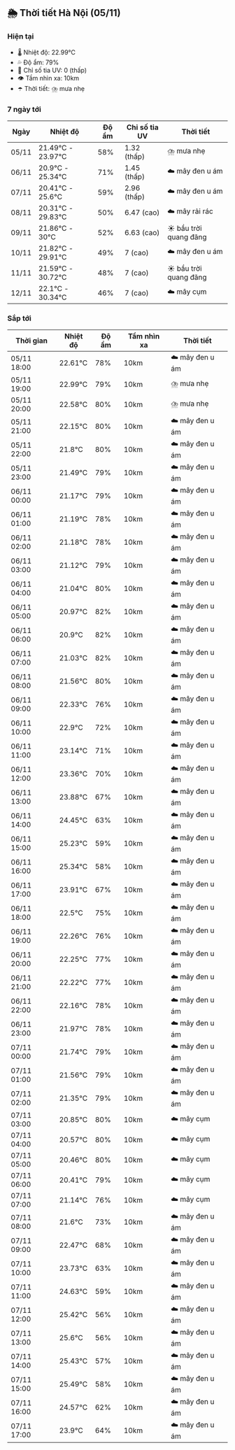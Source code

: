 ## 🌦️ Thời tiết Hà Nội (05/11)

### Hiện tại

- 🌡️ Nhiệt độ: 22.99℃
- 💦 Độ ẩm: 79%
- 🌟 Chỉ số tia UV: 0 (thấp)
- 👁️ Tầm nhìn xa: 10km
- ☂️ Thời tiết: ⛈️ mưa nhẹ

### 7 ngày tới

| Ngày | Nhiệt độ | Độ ẩm | Chỉ số tia UV | Thời tiết |
| --- | --- | --- | --- | --- |
| 05/11 | 21.49℃ - 23.97℃ | 58% | 1.32 (thấp) | ⛈️ mưa nhẹ |
| 06/11 | 20.9℃ - 25.34℃ | 71% | 1.45 (thấp) | ☁️ mây đen u ám |
| 07/11 | 20.41℃ - 25.6℃ | 59% | 2.96 (thấp) | ☁️ mây đen u ám |
| 08/11 | 20.31℃ - 29.83℃ | 50% | 6.47 (cao) | ☁️ mây rải rác |
| 09/11 | 21.86℃ - 30℃ | 52% | 6.63 (cao) | ☀️ bầu trời quang đãng |
| 10/11 | 21.82℃ - 29.91℃ | 49% | 7 (cao) | ☁️ mây đen u ám |
| 11/11 | 21.59℃ - 30.72℃ | 48% | 7 (cao) | ☀️ bầu trời quang đãng |
| 12/11 | 22.1℃ - 30.34℃ | 46% | 7 (cao) | ☁️ mây cụm |

### Sắp tới

| Thời gian | Nhiệt độ | Độ ẩm | Tầm nhìn xa | Thời tiết |
| --- | --- | --- | --- | --- |
| 05/11 18:00 | 22.61℃ | 78% | 10km | ☁️ mây đen u ám |
| 05/11 19:00 | 22.99℃ | 79% | 10km | ⛈️ mưa nhẹ |
| 05/11 20:00 | 22.58℃ | 80% | 10km | ⛈️ mưa nhẹ |
| 05/11 21:00 | 22.15℃ | 80% | 10km | ☁️ mây đen u ám |
| 05/11 22:00 | 21.8℃ | 80% | 10km | ☁️ mây đen u ám |
| 05/11 23:00 | 21.49℃ | 79% | 10km | ☁️ mây đen u ám |
| 06/11 00:00 | 21.17℃ | 79% | 10km | ☁️ mây đen u ám |
| 06/11 01:00 | 21.19℃ | 78% | 10km | ☁️ mây đen u ám |
| 06/11 02:00 | 21.18℃ | 78% | 10km | ☁️ mây đen u ám |
| 06/11 03:00 | 21.12℃ | 79% | 10km | ☁️ mây đen u ám |
| 06/11 04:00 | 21.04℃ | 80% | 10km | ☁️ mây đen u ám |
| 06/11 05:00 | 20.97℃ | 82% | 10km | ☁️ mây đen u ám |
| 06/11 06:00 | 20.9℃ | 82% | 10km | ☁️ mây đen u ám |
| 06/11 07:00 | 21.03℃ | 82% | 10km | ☁️ mây đen u ám |
| 06/11 08:00 | 21.56℃ | 80% | 10km | ☁️ mây đen u ám |
| 06/11 09:00 | 22.33℃ | 76% | 10km | ☁️ mây đen u ám |
| 06/11 10:00 | 22.9℃ | 72% | 10km | ☁️ mây đen u ám |
| 06/11 11:00 | 23.14℃ | 71% | 10km | ☁️ mây đen u ám |
| 06/11 12:00 | 23.36℃ | 70% | 10km | ☁️ mây đen u ám |
| 06/11 13:00 | 23.88℃ | 67% | 10km | ☁️ mây đen u ám |
| 06/11 14:00 | 24.45℃ | 63% | 10km | ☁️ mây đen u ám |
| 06/11 15:00 | 25.23℃ | 59% | 10km | ☁️ mây đen u ám |
| 06/11 16:00 | 25.34℃ | 58% | 10km | ☁️ mây đen u ám |
| 06/11 17:00 | 23.91℃ | 67% | 10km | ☁️ mây đen u ám |
| 06/11 18:00 | 22.5℃ | 75% | 10km | ☁️ mây đen u ám |
| 06/11 19:00 | 22.26℃ | 76% | 10km | ☁️ mây đen u ám |
| 06/11 20:00 | 22.25℃ | 77% | 10km | ☁️ mây đen u ám |
| 06/11 21:00 | 22.22℃ | 77% | 10km | ☁️ mây đen u ám |
| 06/11 22:00 | 22.16℃ | 78% | 10km | ☁️ mây đen u ám |
| 06/11 23:00 | 21.97℃ | 78% | 10km | ☁️ mây đen u ám |
| 07/11 00:00 | 21.74℃ | 79% | 10km | ☁️ mây đen u ám |
| 07/11 01:00 | 21.56℃ | 79% | 10km | ☁️ mây đen u ám |
| 07/11 02:00 | 21.35℃ | 79% | 10km | ☁️ mây đen u ám |
| 07/11 03:00 | 20.85℃ | 80% | 10km | ☁️ mây cụm |
| 07/11 04:00 | 20.57℃ | 80% | 10km | ☁️ mây cụm |
| 07/11 05:00 | 20.46℃ | 80% | 10km | ☁️ mây cụm |
| 07/11 06:00 | 20.41℃ | 79% | 10km | ☁️ mây cụm |
| 07/11 07:00 | 21.14℃ | 76% | 10km | ☁️ mây cụm |
| 07/11 08:00 | 21.6℃ | 73% | 10km | ☁️ mây đen u ám |
| 07/11 09:00 | 22.47℃ | 68% | 10km | ☁️ mây đen u ám |
| 07/11 10:00 | 23.73℃ | 63% | 10km | ☁️ mây đen u ám |
| 07/11 11:00 | 24.63℃ | 59% | 10km | ☁️ mây đen u ám |
| 07/11 12:00 | 25.42℃ | 56% | 10km | ☁️ mây đen u ám |
| 07/11 13:00 | 25.6℃ | 56% | 10km | ☁️ mây đen u ám |
| 07/11 14:00 | 25.43℃ | 57% | 10km | ☁️ mây đen u ám |
| 07/11 15:00 | 25.49℃ | 58% | 10km | ☁️ mây đen u ám |
| 07/11 16:00 | 24.57℃ | 62% | 10km | ☁️ mây đen u ám |
| 07/11 17:00 | 23.9℃ | 64% | 10km | ☁️ mây đen u ám |
